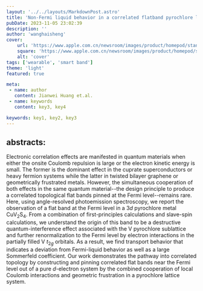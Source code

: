 ```yaml
---
layout: '../../layouts/MarkdownPost.astro'
title: 'Non-Fermi liquid behavior in a correlated flatband pyrochlore lattice'
pubDate: 2023-11-05 23:02:39
description: ''
author: 'wanghaisheng'
cover:
    url: 'https://www.apple.com.cn/newsroom/images/product/homepod/standard/Apple-HomePod-hero-230118_big.jpg.large_2x.jpg'
    square: 'https://www.apple.com.cn/newsroom/images/product/homepod/standard/Apple-HomePod-hero-230118_big.jpg.large_2x.jpg'
    alt: 'cover'
tags: ['wearable', 'smart band'] 
theme: 'light'
featured: true

meta:
 - name: author
   content: Jianwei Huang et.al.
 - name: keywords
   content: key3, key4

keywords: key1, key2, key3
---
```


## abstracts:
Electronic correlation effects are manifested in quantum materials when either the onsite Coulomb repulsion is large or the electron kinetic energy is small. The former is the dominant effect in the cuprate superconductors or heavy fermion systems while the latter in twisted bilayer graphene or geometrically frustrated metals. However, the simultaneous cooperation of both effects in the same quantum material--the design principle to produce a correlated topological flat bands pinned at the Fermi level--remains rare. Here, using angle-resolved photoemission spectroscopy, we report the observation of a flat band at the Fermi level in a 3$d$ pyrochlore metal CuV$_2$S$_4$. From a combination of first-principles calculations and slave-spin calculations, we understand the origin of this band to be a destructive quantum-interference effect associated with the V pyrochlore sublattice and further renormalization to the Fermi level by electron interactions in the partially filled V $t_{2g}$ orbitals. As a result, we find transport behavior that indicates a deviation from Fermi-liquid behavior as well as a large Sommerfeld coefficient. Our work demonstrates the pathway into correlated topology by constructing and pinning correlated flat bands near the Fermi level out of a pure $d$-electron system by the combined cooperation of local Coulomb interactions and geometric frustration in a pyrochlore lattice system.
